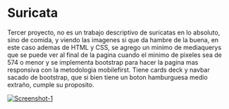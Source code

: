 # Suricata

Tercer proyecto, no es un trabajo descriptivo de suricatas en lo absoluto, sino de comida, y viendo las imagenes si que da hambre de la buena,
en este caso ademas de HTML y CSS, se agrego un minimo de mediaquerys que se puede ver al final de la pagina cuando el minimo de pixeles sea de 574 o menor
y se implementa bootstrap para hacer la pagina mas responsiva con la metodologia mobilefirst.
Tiene cards deck y navbar sacado de bootstrap, que si bien tiene un boton hamburguesa medio extraño, cumple su proposito.


<a href="https://danielecn.github.io/Suricata/"><img src="https://i.ibb.co/C9djVDH/Screenshot-1.png" alt="Screenshot-1" border="0" /></a>
